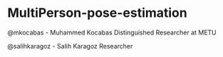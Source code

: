 # MultiPerson-pose-estimation

@mkocabas - Muhammed Kocabas Distinguished Researcher at METU   

@salihkaragoz - Salih Karagoz Researcher 
